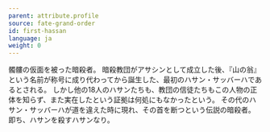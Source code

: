 ```yaml
---
parent: attribute.profile
source: fate-grand-order
id: first-hassan
language: ja
weight: 0
---
```


髑髏の仮面を被った暗殺者。
暗殺教団がアサシンとして成立した後、『山の翁』という名前が称号に成り代わってから誕生した、最初のハサン・サッバーハであるとされる。
しかし他の18人のハサンたちも、教団の信徒たちもこの人物の正体を知らず、また実在したという証拠は何処にもなかったという。
その代のハサン・サッバーハが道を違えた時に現れ、その首を断つという伝説の暗殺者。
即ち、ハサンを殺すハサンなり。

